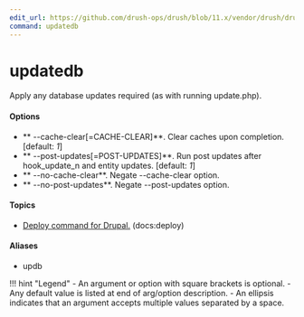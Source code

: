 ```yaml
---
edit_url: https://github.com/drush-ops/drush/blob/11.x/vendor/drush/drush/src/Commands/core/UpdateDBCommands.php
command: updatedb
---
```

# updatedb

Apply any database updates required (as with running update.php).

#### Options

- ** --cache-clear[=CACHE-CLEAR]**. Clear caches upon completion. [default: *1*]
- ** --post-updates[=POST-UPDATES]**. Run post updates after hook_update_n and entity updates. [default: *1*]
- ** --no-cache-clear**. Negate --cache-clear option.
- ** --no-post-updates**. Negate --post-updates option.

#### Topics

- [Deploy command for Drupal.](../../vendor/drush/drush/docs/deploycommand.md) (docs:deploy)

#### Aliases

- updb

!!! hint "Legend"
    - An argument or option with square brackets is optional.
    - Any default value is listed at end of arg/option description.
    - An ellipsis indicates that an argument accepts multiple values separated by a space.